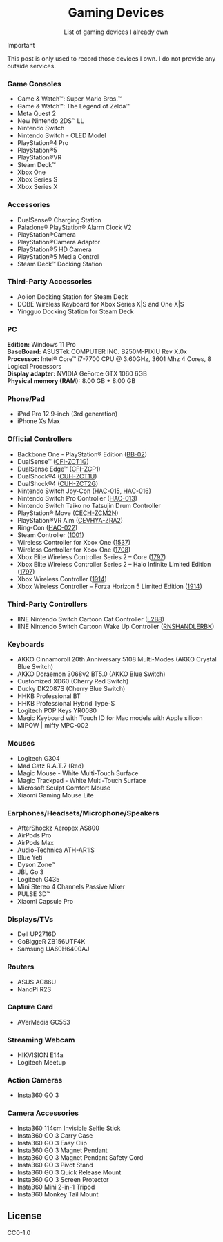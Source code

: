 <h1 align="center">Gaming Devices</h1>

<p align="center">List of gaming devices I already own</p>

> [!IMPORTANT]
> This post is only used to record those devices I own. I do not provide any outside services.

### Game Consoles

- Game & Watch™: Super Mario Bros.™
- Game & Watch™: The Legend of Zelda™
- Meta Quest 2
- New Nintendo 2DS™ LL
- Nintendo Switch
- Nintendo Switch - OLED Model
- PlayStation®4 Pro
- PlayStation®5
- PlayStation®VR
- Steam Deck™
- Xbox One
- Xbox Series S
- Xbox Series X

### Accessories

- DualSense® Charging Station
- Paladone® PlayStation® Alarm Clock V2
- PlayStation®Camera
- PlayStation®Camera Adaptor
- PlayStation®5 HD Camera
- PlayStation®5 Media Control
- Steam Deck™ Docking Station

### Third-Party Accessories

- Aolion Docking Station for Steam Deck
- DOBE Wireless Keyboard for Xbox Series X|S and One X|S
- Yingguo Docking Station for Steam Deck

### PC

**Edition:** Windows 11 Pro\
**BaseBoard:** ASUSTek COMPUTER INC. B250M-PIXIU Rev X.0x\
**Processor:** Intel® Core™ i7-7700 CPU @ 3.60GHz, 3601 Mhz 4 Cores, 8 Logical Processors\
**Display adapter:** NVIDIA GeForce GTX 1060 6GB\
**Physical memory (RAM):** 8.00 GB + 8.00 GB

### Phone/Pad

- iPad Pro 12.9-inch (3rd generation)
- iPhone Xs Max

### Official Controllers

- Backbone One - PlayStation® Edition ([BB-02](https://www.ifixit.com/Device/Backbone_One))
- DualSense™ ([CFI-ZCT1G](https://www.ifixit.com/Device/DualSense))
- DualSense Edge™ ([CFI-ZCP1](https://www.ifixit.com/Device/DualSense_Edge))
- DualShock®4 ([CUH-ZCT1U](https://www.ifixit.com/Device/DualShock_4))
- DualShock®4 ([CUH-ZCT2G](https://www.ifixit.com/Device/DualShock_4_CHU-ZCT2U))
- Nintendo Switch Joy-Con ([HAC-015, HAC-016](https://www.ifixit.com/Device/Joy-Con))
- Nintendo Switch Pro Controller ([HAC-013](https://www.ifixit.com/Device/Switch_Pro_Controller))
- Nintendo Switch Taiko no Tatsujin Drum Controller
- PlayStation® Move ([CECH-ZCM2N](https://www.ifixit.com/Device/PlayStation_Move))
- PlayStation®VR Aim ([CEVHYA-ZRA2](https://www.playstation.com/en-us/support/hardware/ps-vr-aim-controller-help/))
- Ring-Con ([HAC-022](https://www.youtube.com/watch?v=RRX7Ds0e2F8))
- Steam Controller ([1001](https://www.ifixit.com/Device/Steam_Controller))
- Wireless Controller for Xbox One ([1537](https://www.ifixit.com/Device/Xbox_One_Wireless_Controller_Model_1537))
- Wireless Controller for Xbox One ([1708](https://www.ifixit.com/Device/Xbox_One_Wireless_Controller_Model_1708))
- Xbox Elite Wireless Controller Series 2 – Core ([1797](https://www.ifixit.com/Device/Xbox_One_Elite_Wireless_Controller_Series_2))
- Xbox Elite Wireless Controller Series 2 – Halo Infinite Limited Edition ([1797](https://www.ifixit.com/Device/Xbox_One_Elite_Wireless_Controller_Series_2))
- Xbox Wireless Controller ([1914](https://www.ifixit.com/Device/Xbox_One_Wireless_Controller_%28Model_1914%29))
- Xbox Wireless Controller – Forza Horizon 5 Limited Edition ([1914](https://www.ifixit.com/Device/Xbox_One_Wireless_Controller_%28Model_1914%29))

### Third-Party Controllers

- IINE Nintendo Switch Cartoon Cat Controller ([L2B8](https://iine.store/products/iine-cartoon-kitten-wake-up-voice-wireless-controller-headset-support-compatible-nintendo-switch-switch-lite-switch-oled))
- IINE Nintendo Switch Cartoon Wake Up Controller ([RNSHANDLERBK](https://iine.store/products/iine-gen4-wireless-bluetooth-nfc-theme-controller-wake-up-function-support-amiibo-for-nintendo-switch-lite-oled?variant=42831620604059))

### Keyboards

- AKKO Cinnamoroll 20th Anniversary 5108 Multi-Modes (AKKO Crystal Blue Switch)
- AKKO Doraemon 3068v2 BT5.0 (AKKO Blue Switch)
- Customized XD60 (Cherry Red Switch)
- Ducky DK2087S (Cherry Blue Switch)
- HHKB Professional BT
- HHKB Professional Hybrid Type-S
- Logitech POP Keys YR0080
- Magic Keyboard with Touch ID for Mac models with Apple silicon
- MIPOW | miffy MPC-002

### Mouses

- Logitech G304
- Mad Catz R.A.T.7 (Red)
- Magic Mouse - White Multi-Touch Surface
- Magic Trackpad - White Multi-Touch Surface
- Microsoft Sculpt Comfort Mouse
- Xiaomi Gaming Mouse Lite

### Earphones/Headsets/Microphone/Speakers

- AfterShockz Aeropex AS800
- AirPods Pro
- AirPods Max
- Audio-Technica ATH-AR1iS
- Blue Yeti
- Dyson Zone™
- JBL Go 3
- Logitech G435
- Mini Stereo 4 Channels Passive Mixer
- PULSE 3D™
- Xiaomi Capsule Pro

### Displays/TVs

- Dell UP2716D
- GoBiggeR ZB156UTF4K
- Samsung UA60H6400AJ

### Routers

- ASUS AC86U
- NanoPi R2S

### Capture Card

- AVerMedia GC553

### Streaming Webcam

- HIKVISION E14a
- Logitech Meetup

### Action Cameras

- Insta360 GO 3

### Camera Accessories

- Insta360 114cm Invisible Selfie Stick
- Insta360 GO 3 Carry Case
- Insta360 GO 3 Easy Clip
- Insta360 GO 3 Magnet Pendant
- Insta360 GO 3 Magnet Pendant Safety Cord
- Insta360 GO 3 Pivot Stand
- Insta360 GO 3 Quick Release Mount
- Insta360 GO 3 Screen Protector
- Insta360 Mini 2-in-1 Tripod
- Insta360 Monkey Tail Mount

## License

CC0-1.0
